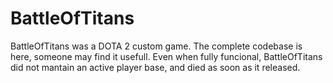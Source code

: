 # BattleOfTitans
BattleOfTitans was a DOTA 2 custom game.
The complete codebase is here, someone may find it usefull.
Even when fully funcional, BattleOfTitans did not mantain an active player base, and died as soon as it released.
